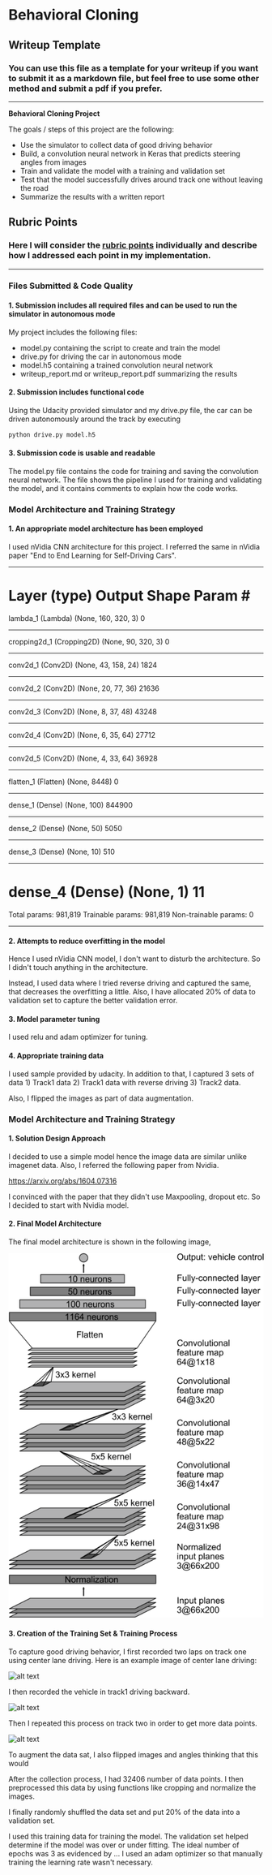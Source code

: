 # **Behavioral Cloning** 

## Writeup Template

### You can use this file as a template for your writeup if you want to submit it as a markdown file, but feel free to use some other method and submit a pdf if you prefer.

---

**Behavioral Cloning Project**

The goals / steps of this project are the following:
* Use the simulator to collect data of good driving behavior
* Build, a convolution neural network in Keras that predicts steering angles from images
* Train and validate the model with a training and validation set
* Test that the model successfully drives around track one without leaving the road
* Summarize the results with a written report


[//]: # (Image References)

[image1]: ./examples/cnn-architecture.png "Nvidia Model"
[image2]: ./examples/track1-forward.png "Track1 Forward"
[image3]: ./examples/track1-backward.png "Track1 Backward"
[image4]: ./examples/track2-forward.png "Track2 Forward"
[image5]: ./examples/placeholder_small.png "Recovery Image"
[image6]: ./examples/placeholder_small.png "Normal Image"
[image7]: ./examples/placeholder_small.png "Flipped Image"

## Rubric Points
### Here I will consider the [rubric points](https://review.udacity.com/#!/rubrics/432/view) individually and describe how I addressed each point in my implementation.  

---
### Files Submitted & Code Quality

#### 1. Submission includes all required files and can be used to run the simulator in autonomous mode

My project includes the following files:
* model.py containing the script to create and train the model
* drive.py for driving the car in autonomous mode
* model.h5 containing a trained convolution neural network 
* writeup_report.md or writeup_report.pdf summarizing the results

#### 2. Submission includes functional code
Using the Udacity provided simulator and my drive.py file, the car can be driven autonomously around the track by executing 
```sh
python drive.py model.h5
```

#### 3. Submission code is usable and readable

The model.py file contains the code for training and saving the convolution neural network. The file shows the pipeline I used for training and validating the model, and it contains comments to explain how the code works.

### Model Architecture and Training Strategy

#### 1. An appropriate model architecture has been employed

I used nVidia CNN architecture for this project. I referred the same in nVidia paper "End to End Learning for Self-Driving Cars".

_________________________________________________________________
Layer (type)                 Output Shape              Param #   
=================================================================
lambda_1 (Lambda)            (None, 160, 320, 3)       0         
_________________________________________________________________
cropping2d_1 (Cropping2D)    (None, 90, 320, 3)        0         
_________________________________________________________________
conv2d_1 (Conv2D)            (None, 43, 158, 24)       1824      
_________________________________________________________________
conv2d_2 (Conv2D)            (None, 20, 77, 36)        21636     
_________________________________________________________________
conv2d_3 (Conv2D)            (None, 8, 37, 48)         43248     
_________________________________________________________________
conv2d_4 (Conv2D)            (None, 6, 35, 64)         27712     
_________________________________________________________________
conv2d_5 (Conv2D)            (None, 4, 33, 64)         36928     
_________________________________________________________________
flatten_1 (Flatten)          (None, 8448)              0         
_________________________________________________________________
dense_1 (Dense)              (None, 100)               844900    
_________________________________________________________________
dense_2 (Dense)              (None, 50)                5050      
_________________________________________________________________
dense_3 (Dense)              (None, 10)                510       
_________________________________________________________________
dense_4 (Dense)              (None, 1)                 11        
=================================================================
Total params: 981,819
Trainable params: 981,819
Non-trainable params: 0
_________________________________________________________________

#### 2. Attempts to reduce overfitting in the model

Hence I used nVidia CNN model, I don't want to disturb the architecture. So I didn't touch anything in the architecture.

Instead, I used data where I tried reverse driving and captured the same, that decreases the overfitting a little. Also, I have allocated 20% of data to validation set to capture the better validation error.  

#### 3. Model parameter tuning

I used relu and adam optimizer for tuning.

#### 4. Appropriate training data

I used sample provided by udacity. In addition to that, I captured 3 sets of data 1) Track1 data 2) Track1 data with reverse driving 3) Track2 data.

Also, I flipped the images as part of data augmentation.

### Model Architecture and Training Strategy

#### 1. Solution Design Approach

I decided to use a simple model hence the image data are similar unlike imagenet data. Also, I referred the following paper from Nvidia.

https://arxiv.org/abs/1604.07316

I convinced with the paper that they didn't use Maxpooling, dropout etc. So I decided to start with Nvidia model.

#### 2. Final Model Architecture

The final model architecture is shown in the following image,

![alt text][image1]

#### 3. Creation of the Training Set & Training Process

To capture good driving behavior, I first recorded two laps on track one using center lane driving. Here is an example image of center lane driving:

![alt text][image2]

I then recorded the vehicle in track1 driving backward. 

![alt text][image3]

Then I repeated this process on track two in order to get more data points.

![alt text][image4]

To augment the data sat, I also flipped images and angles thinking that this would

After the collection process, I had 32406 number of data points. I then preprocessed this data by using functions like cropping and normalize the images.

I finally randomly shuffled the data set and put 20% of the data into a validation set. 

I used this training data for training the model. The validation set helped determine if the model was over or under fitting. The ideal number of epochs was 3 as evidenced by ... I used an adam optimizer so that manually training the learning rate wasn't necessary.
